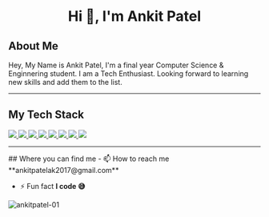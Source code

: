 <h1 align="center">Hi 👋, I'm Ankit Patel</h1>

## About Me

Hey, My Name is Ankit Patel, I'm a final year Computer Science & Enginnering student. I am a Tech Enthusiast. Looking forward to learning new skills and add them to the list.

<hr/>

## <strong>My Tech Stack</strong>

<a href="https://www.w3schools.com/html/">
<img src="https://img.shields.io/badge/html5%20-%23E34F26.svg?&style=for-the-badge&logo=html5&logoColor=white"/>
</a>

<a href="https://www.w3schools.com/css/"> 
<img src="https://img.shields.io/badge/css3%20-%231572B6.svg?&style=for-the-badge&logo=css3&logoColor=white"/>
</a>

<a href="https://www.javascript.com/">
<img src="https://img.shields.io/badge/javascript%20-%23323330.svg?&style=for-the-badge&logo=javascript&logoColor=%23F7DF1E"/>
</a>

<a href="https://reactjs.org/">
<img src="https://img.shields.io/badge/react%20-%2320232a.svg?&style=for-the-badge&logo=react&logoColor=%2361DAFB"/>
</a>

<a href="https://angular.io/">
<img src="https://img.shields.io/badge/angular%20-%23F05033.svg?&style=for-the-badge&logo=angular&logoColor=white"/>
</a>

<a href="https://git-scm.com/">
<img src="https://img.shields.io/badge/git%20-%23F05033.svg?&style=for-the-badge&logo=git&logoColor=white"/>
</a>

<a href="https://www.java.com/en/">
<img src="https://img.shields.io/badge/java-%23ED8B00.svg?&style=for-the-badge&logo=java&logoColor=white"/>
</a>

<a href="https://www.mysql.com/">
<img src="https://img.shields.io/badge/mysql-%2300f.svg?&style=for-the-badge&logo=mysql&logoColor=white"/>
</a>

<hr>
## Where you can find me
- 📫 How to reach me **ankitpatelak2017@gmail.com**

- ⚡ Fun fact **I code 😅**

<p align="center"><img align="left" src="https://github-readme-stats.vercel.app/api/top-langs?username=ankitpatel-01&show_icons=true&locale=en" alt="ankitpatel-01" /></p>
